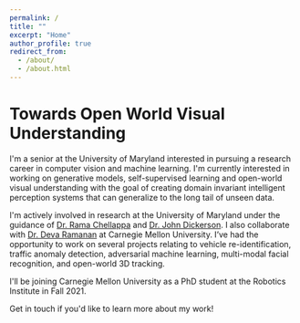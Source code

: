```yaml
---
permalink: /
title: ""
excerpt: "Home"
author_profile: true
redirect_from: 
  - /about/
  - /about.html
---
```


Towards Open World Visual Understanding
=====

I'm a senior at the University of Maryland interested in pursuing a research career in computer vision and machine learning. I'm currently interested in working on generative models, self-supervised learning and open-world visual understanding with the goal of creating domain invariant intelligent perception systems that can generalize to the long tail of unseen data.

I'm actively involved in research at the University of Maryland under the guidance of [Dr. Rama Chellappa](https://engineering.jhu.edu/ece/faculty/rama-chellappa/) and [Dr. John Dickerson](http://jpdickerson.com). I also collaborate with [Dr. Deva Ramanan](http://www.cs.cmu.edu/~deva/) at Carnegie Mellon University. I’ve had the opportunity to work on several projects relating to vehicle re-identification, traffic anomaly detection, adversarial machine learning, multi-modal facial recognition, and open-world 3D tracking.

I'll be joining Carnegie Mellon University as a PhD student at the Robotics Institute in Fall 2021.

Get in touch if you'd like to learn more about my work!
